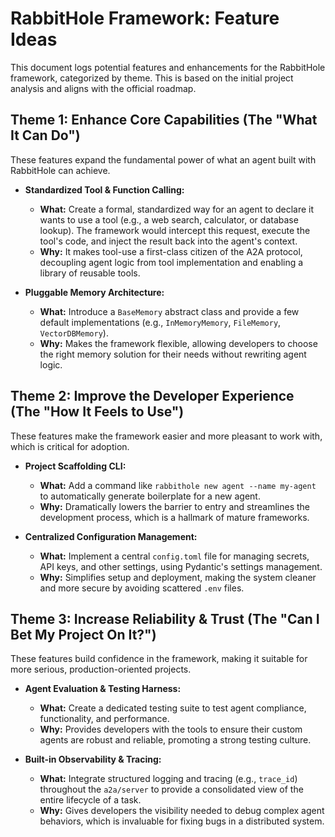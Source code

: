 # RabbitHole Framework: Feature Ideas

This document logs potential features and enhancements for the RabbitHole framework, categorized by theme. This is based on the initial project analysis and aligns with the official roadmap.

## Theme 1: Enhance Core Capabilities (The "What It Can Do")

These features expand the fundamental power of what an agent built with RabbitHole can achieve.

-   **Standardized Tool & Function Calling:**
    -   **What:** Create a formal, standardized way for an agent to declare it wants to use a tool (e.g., a web search, calculator, or database lookup). The framework would intercept this request, execute the tool's code, and inject the result back into the agent's context.
    -   **Why:** It makes tool-use a first-class citizen of the A2A protocol, decoupling agent logic from tool implementation and enabling a library of reusable tools.

-   **Pluggable Memory Architecture:**
    -   **What:** Introduce a `BaseMemory` abstract class and provide a few default implementations (e.g., `InMemoryMemory`, `FileMemory`, `VectorDBMemory`).
    -   **Why:** Makes the framework flexible, allowing developers to choose the right memory solution for their needs without rewriting agent logic.

## Theme 2: Improve the Developer Experience (The "How It Feels to Use")

These features make the framework easier and more pleasant to work with, which is critical for adoption.

-   **Project Scaffolding CLI:**
    -   **What:** Add a command like `rabbithole new agent --name my-agent` to automatically generate boilerplate for a new agent.
    -   **Why:** Dramatically lowers the barrier to entry and streamlines the development process, which is a hallmark of mature frameworks.

-   **Centralized Configuration Management:**
    -   **What:** Implement a central `config.toml` file for managing secrets, API keys, and other settings, using Pydantic's settings management.
    -   **Why:** Simplifies setup and deployment, making the system cleaner and more secure by avoiding scattered `.env` files.

## Theme 3: Increase Reliability & Trust (The "Can I Bet My Project On It?")

These features build confidence in the framework, making it suitable for more serious, production-oriented projects.

-   **Agent Evaluation & Testing Harness:**
    -   **What:** Create a dedicated testing suite to test agent compliance, functionality, and performance.
    -   **Why:** Provides developers with the tools to ensure their custom agents are robust and reliable, promoting a strong testing culture.

-   **Built-in Observability & Tracing:**
    -   **What:** Integrate structured logging and tracing (e.g., `trace_id`) throughout the `a2a/server` to provide a consolidated view of the entire lifecycle of a task.
    -   **Why:** Gives developers the visibility needed to debug complex agent behaviors, which is invaluable for fixing bugs in a distributed system. 